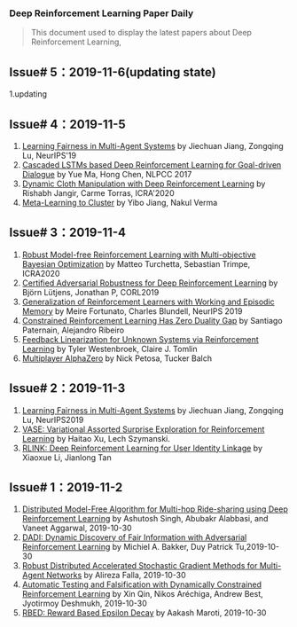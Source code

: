 ### Deep Reinforcement Learning Paper Daily


> This document used to display the latest papers about Deep Reinforcement Learning, 


Issue# 5：2019-11-6(updating state)
----
1.updating


Issue# 4：2019-11-5
----
1. [Learning Fairness in Multi-Agent Systems](https://arxiv.org/abs/1910.14472) by Jiechuan Jiang, Zongqing Lu, NeurIPS'19
2. [Cascaded LSTMs based Deep Reinforcement Learning for Goal-driven Dialogue](https://arxiv.org/abs/1910.14229) by Yue Ma, Hong Chen, NLPCC 2017
3. [Dynamic Cloth Manipulation with Deep Reinforcement Learning](https://arxiv.org/abs/1910.14475) by Rishabh Jangir, Carme Torras, ICRA'2020
4. [Meta-Learning to Cluster](https://arxiv.org/abs/1910.14134) by Yibo Jiang, Nakul Verma


Issue# 3：2019-11-4
----
1. [Robust Model-free Reinforcement Learning with Multi-objective Bayesian Optimization](https://arxiv.org/abs/1910.13399) by Matteo Turchetta, Sebastian Trimpe, ICRA2020
2. [Certified Adversarial Robustness for Deep Reinforcement Learning](https://arxiv.org/abs/1910.12908) by Björn Lütjens, Jonathan P, CORL2019
3. [Generalization of Reinforcement Learners with Working and Episodic Memory](https://arxiv.org/abs/1910.13406) by Meire Fortunato, Charles Blundell, NeurIPS 2019
4. [Constrained Reinforcement Learning Has Zero Duality Gap](https://arxiv.org/abs/1910.13393) by Santiago Paternain, Alejandro Ribeiro
5. [Feedback Linearization for Unknown Systems via Reinforcement Learning](https://arxiv.org/abs/1910.13272) by Tyler Westenbroek, Claire J. Tomlin
6.  [Multiplayer AlphaZero](https://arxiv.org/abs/1910.13012) by Nick Petosa, Tucker Balch




Issue# 2：2019-11-3
----
1. [Learning Fairness in Multi-Agent Systems](https://arxiv.org/abs/1910.14472) by Jiechuan Jiang, Zongqing Lu, NeurIPS2019
2. [VASE: Variational Assorted Surprise Exploration for Reinforcement Learning](https://arxiv.org/abs/1910.14351) by Haitao Xu, Lech Szymanski.
3. [RLINK: Deep Reinforcement Learning for User Identity Linkage](https://arxiv.org/abs/1910.14273) by Xiaoxue Li, Jianlong Tan



Issue# 1：2019-11-2
----
1. [Distributed Model-Free Algorithm for Multi-hop Ride-sharing using Deep Reinforcement Learning](https://arxiv.org/abs/1910.14002) by Ashutosh Singh, Abubakr Alabbasi, and Vaneet Aggarwal, 2019-10-30
2. [DADI: Dynamic Discovery of Fair Information with Adversarial Reinforcement Learning](https://arxiv.org/abs/1910.13983) by Michiel A. Bakker, Duy Patrick Tu,2019-10-30
3. [Robust Distributed Accelerated Stochastic Gradient Methods for Multi-Agent Networks](https://arxiv.org/abs/1910.08701) by Alireza Falla, 2019-10-30
4. [Automatic Testing and Falsification with Dynamically Constrained Reinforcement Learning](https://arxiv.org/abs/1910.13645) by Xin Qin, Nikos Aréchiga, Andrew Best, Jyotirmoy Deshmukh, 2019-10-30
5. [RBED: Reward Based Epsilon Decay](https://arxiv.org/abs/1910.13701) by Aakash Maroti, 2019-10-30